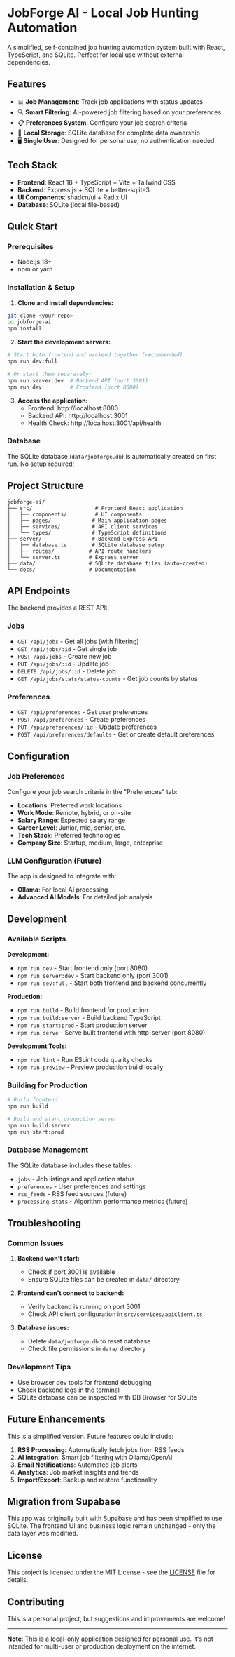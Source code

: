 # JobForge AI - Local Job Hunting Automation

A simplified, self-contained job hunting automation system built with React, TypeScript, and SQLite. Perfect for local use without external dependencies.

## Features

- 📊 **Job Management**: Track job applications with status updates
- 🔍 **Smart Filtering**: AI-powered job filtering based on your preferences  
- 📋 **Preferences System**: Configure your job search criteria
- 💾 **Local Storage**: SQLite database for complete data ownership
- 🖥️ **Single User**: Designed for personal use, no authentication needed

## Tech Stack

- **Frontend**: React 18 + TypeScript + Vite + Tailwind CSS
- **Backend**: Express.js + SQLite + better-sqlite3
- **UI Components**: shadcn/ui + Radix UI
- **Database**: SQLite (local file-based)

## Quick Start

### Prerequisites

- Node.js 18+ 
- npm or yarn

### Installation & Setup

1. **Clone and install dependencies:**
```bash
git clone <your-repo>
cd jobforge-ai
npm install
```

2. **Start the development servers:**
```bash
# Start both frontend and backend together (recommended)
npm run dev:full

# Or start them separately:
npm run server:dev  # Backend API (port 3001)
npm run dev         # Frontend (port 8080)
```

3. **Access the application:**
   - Frontend: http://localhost:8080
   - Backend API: http://localhost:3001
   - Health Check: http://localhost:3001/api/health

### Database

The SQLite database (`data/jobforge.db`) is automatically created on first run. No setup required!

## Project Structure

```
jobforge-ai/
├── src/                    # Frontend React application
│   ├── components/         # UI components
│   ├── pages/             # Main application pages
│   ├── services/          # API client services
│   └── types/             # TypeScript definitions
├── server/                # Backend Express API
│   ├── database.ts        # SQLite database setup
│   ├── routes/           # API route handlers
│   └── server.ts         # Express server
├── data/                 # SQLite database files (auto-created)
└── docs/                 # Documentation
```

## API Endpoints

The backend provides a REST API:

### Jobs
- `GET /api/jobs` - Get all jobs (with filtering)
- `GET /api/jobs/:id` - Get single job
- `POST /api/jobs` - Create new job
- `PUT /api/jobs/:id` - Update job
- `DELETE /api/jobs/:id` - Delete job
- `GET /api/jobs/stats/status-counts` - Get job counts by status

### Preferences  
- `GET /api/preferences` - Get user preferences
- `POST /api/preferences` - Create preferences
- `PUT /api/preferences/:id` - Update preferences
- `POST /api/preferences/defaults` - Get or create default preferences

## Configuration

### Job Preferences
Configure your job search criteria in the "Preferences" tab:
- **Locations**: Preferred work locations
- **Work Mode**: Remote, hybrid, or on-site
- **Salary Range**: Expected salary range
- **Career Level**: Junior, mid, senior, etc.
- **Tech Stack**: Preferred technologies
- **Company Size**: Startup, medium, large, enterprise

### LLM Configuration (Future)
The app is designed to integrate with:
- **Ollama**: For local AI processing
- **Advanced AI Models**: For detailed job analysis

## Development

### Available Scripts

**Development:**
- `npm run dev` - Start frontend only (port 8080)
- `npm run server:dev` - Start backend only (port 3001)  
- `npm run dev:full` - Start both frontend and backend concurrently

**Production:**
- `npm run build` - Build frontend for production
- `npm run build:server` - Build backend TypeScript
- `npm run start:prod` - Start production server
- `npm run serve` - Serve built frontend with http-server (port 8080)

**Development Tools:**
- `npm run lint` - Run ESLint code quality checks
- `npm run preview` - Preview production build locally

### Building for Production
```bash
# Build frontend
npm run build

# Build and start production server
npm run build:server
npm run start:prod
```

### Database Management

The SQLite database includes these tables:
- `jobs` - Job listings and application status
- `preferences` - User preferences and settings
- `rss_feeds` - RSS feed sources (future)
- `processing_stats` - Algorithm performance metrics (future)

## Troubleshooting

### Common Issues

1. **Backend won't start:**
   - Check if port 3001 is available
   - Ensure SQLite files can be created in `data/` directory

2. **Frontend can't connect to backend:**
   - Verify backend is running on port 3001
   - Check API client configuration in `src/services/apiClient.ts`

3. **Database issues:**
   - Delete `data/jobforge.db` to reset database
   - Check file permissions in `data/` directory

### Development Tips

- Use browser dev tools for frontend debugging
- Check backend logs in the terminal
- SQLite database can be inspected with DB Browser for SQLite

## Future Enhancements

This is a simplified version. Future features could include:

1. **RSS Processing**: Automatically fetch jobs from RSS feeds
2. **AI Integration**: Smart job filtering with Ollama/OpenAI
3. **Email Notifications**: Automated job alerts
4. **Analytics**: Job market insights and trends
5. **Import/Export**: Backup and restore functionality

## Migration from Supabase

This app was originally built with Supabase and has been simplified to use SQLite. The frontend UI and business logic remain unchanged - only the data layer was modified.

## License

This project is licensed under the MIT License - see the [LICENSE](LICENSE) file for details.

## Contributing

This is a personal project, but suggestions and improvements are welcome!

---

**Note**: This is a local-only application designed for personal use. It's not intended for multi-user or production deployment on the internet.
